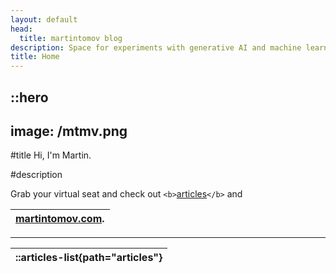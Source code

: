```yaml
---
layout: default
head:
  title: martintomov blog
description: Space for experiments with generative AI and machine learning.
title: Home
---
```

::hero
------

image: /mtmv.png
----------------

#title
Hi, I'm Martin.

#description

Grab your virtual seat and check out `<b>`[articles](https://martintmv-git.github.io/articles)`</b>` and

| [martintomov.com](https://martintomov.com). |
| :--------------------------------------: |

---

| ::articles-list{path="articles"} |
| :------------------------------: |
